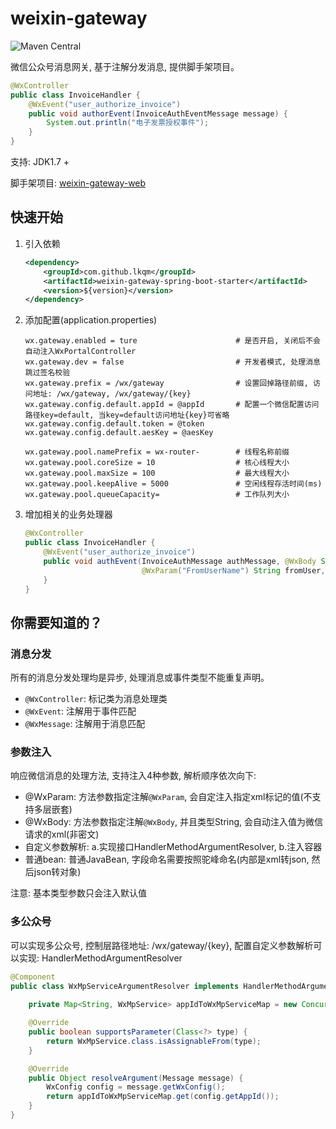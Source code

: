 # weixin-gateway
![Maven Central](https://img.shields.io/maven-central/v/com.github.lkqm/weixin-gateway)

微信公众号消息网关, 基于注解分发消息, 提供脚手架项目。

```java
@WxController
public class InvoiceHandler {
    @WxEvent("user_authorize_invoice")
    public void authorEvent(InvoiceAuthEventMessage message) {
        System.out.println("电子发票授权事件");
    }
}
```

支持: JDK1.7 +

脚手架项目: [weixin-gateway-web](https://github.com/lkqm/weixin-gateway/tree/master/weixin-gateway-web)

## 快速开始
1. 引入依赖
    ```xml
    <dependency>
        <groupId>com.github.lkqm</groupId>
        <artifactId>weixin-gateway-spring-boot-starter</artifactId>
        <version>${version}</version>
    </dependency>
    ```
2. 添加配置(application.properties)
    ```properties
    wx.gateway.enabled = ture                      # 是否开启, 关闭后不会自动注入WxPortalController
    wx.gateway.dev = false                         # 开发者模式, 处理消息跳过签名校验
    wx.gateway.prefix = /wx/gateway                # 设置回掉路径前缀, 访问地址: /wx/gateway, /wx/gateway/{key}
    wx.gateway.config.default.appId = @appId       # 配置一个微信配置访问路径key=default, 当key=default访问地址{key}可省略
    wx.gateway.config.default.token = @token
    wx.gateway.config.default.aesKey = @aesKey
    
    wx.gateway.pool.namePrefix = wx-router-        # 线程名称前缀
    wx.gateway.pool.coreSize = 10                  # 核心线程大小
    wx.gateway.pool.maxSize = 100                  # 最大线程大小
    wx.gateway.pool.keepAlive = 5000               # 空闲线程存活时间(ms)
    wx.gateway.pool.queueCapacity=                 # 工作队列大小
    ```
3. 增加相关的业务处理器
    ```java
    @WxController
    public class InvoiceHandler {
        @WxEvent("user_authorize_invoice")
        public void authEvent(InvoiceAuthMessage authMessage, @WxBody String xml, 
                              @WxParam("FromUserName") String fromUser, @WxParam("CreateTime") Integer createTime) {
        }
    }
    ```

## 你需要知道的？
### 消息分发
所有的消息分发处理均是异步, 处理消息或事件类型不能重复声明。
- `@WxController`: 标记类为消息处理类
- `@WxEvent`: 注解用于事件匹配
- `@WxMessage`: 注解用于消息匹配

### 参数注入
响应微信消息的处理方法, 支持注入4种参数, 解析顺序依次向下:

- @WxParam: 方法参数指定注解`@WxParam`, 会自定注入指定xml标记的值(不支持多层嵌套)
- @WxBody: 方法参数指定注解`@WxBody`, 并且类型String, 会自动注入值为微信请求的xml(非密文)
- 自定义参数解析: a.实现接口HandlerMethodArgumentResolver, b.注入容器
- 普通bean: 普通JavaBean, 字段命名需要按照驼峰命名(内部是xml转json, 然后json转对象)

注意: 基本类型参数只会注入默认值

### 多公众号
可以实现多公众号, 控制层路径地址: /wx/gateway/{key}, 配置自定义参数解析可以实现: HandlerMethodArgumentResolver
```java
@Component
public class WxMpServiceArgumentResolver implements HandlerMethodArgumentResolver {
    
    private Map<String, WxMpService> appIdToWxMpServiceMap = new ConcurrentHashMap<>();

    @Override
    public boolean supportsParameter(Class<?> type) {
        return WxMpService.class.isAssignableFrom(type);
    }

    @Override
    public Object resolveArgument(Message message) {
        WxConfig config = message.getWxConfig();
        return appIdToWxMpServiceMap.get(config.getAppId());
    }
}
```






